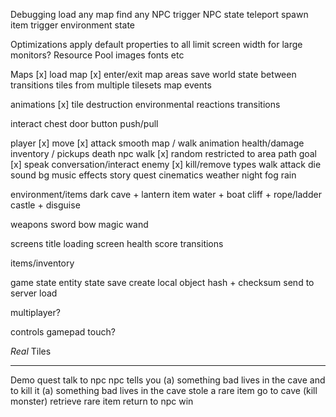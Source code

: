 Debugging
    load any map
    find any NPC
    trigger NPC state
    teleport
    spawn item
    trigger environment state

Optimizations
    apply default properties to all
    limit screen width for large monitors?
    Resource Pool
        images
        fonts
        etc

Maps
    [x] load map
    [x] enter/exit map areas
    save world state between transitions
    tiles from multiple tilesets
    map events

animations
    [x] tile
    destruction
    environmental
    reactions
    transitions

interact
    chest
    door
    button
    push/pull

player
    [x] move
    [x] attack
    smooth map / walk animation
    health/damage
    inventory / pickups
    death
npc
    walk
        [x] random
        restricted to area
        path
        goal
    [x] speak
    conversation/interact
enemy
    [x] kill/remove
    types
    walk
    attack
    die
sound
    bg music
    effects
story
    quest
    cinematics
weather
    night 
    fog 
    rain

environment/items
    dark cave + lantern item
    water + boat
    cliff + rope/ladder
    castle + disguise

weapons
    sword
    bow
    magic wand

screens
    title
    loading screen
    health
    score
    transitions

items/inventory

game state
    entity state
    save
        create local object
        hash + checksum
        send to server
    load

multiplayer?

controls
    gamepad
    touch?


_Real_ Tiles


--------
Demo quest
talk to npc
npc tells you 
    (a) something bad lives in the cave and to kill it
    (a) something bad lives in the cave stole a rare item
go to cave
(kill monster)
retrieve rare item
return to npc
win

